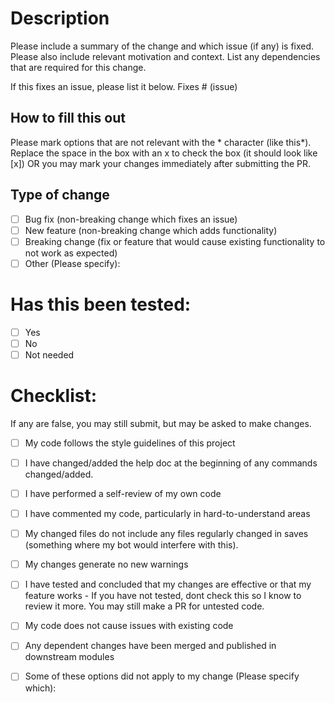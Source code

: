 # Description

Please include a summary of the change and which issue (if any) is fixed. Please also include relevant motivation and context. List any dependencies that are required for this change.

If this fixes an issue, please list it below.
Fixes # (issue)

## How to fill this out
Please mark options that are not relevant with the * character (like this*).
Replace the space in the box with an x to check the box (it should look like [x]) OR you may mark your changes immediately after submitting the PR.

## Type of change

- [ ] Bug fix (non-breaking change which fixes an issue)
- [ ] New feature (non-breaking change which adds functionality)
- [ ] Breaking change (fix or feature that would cause existing functionality to not work as expected)
- [ ] Other (Please specify): 

# Has this been tested:

- [ ] Yes
- [ ] No
- [ ] Not needed

# Checklist:

If any are false, you may still submit, but may be asked to make changes.

- [ ] My code follows the style guidelines of this project
- [ ] I have changed/added the help doc at the beginning of any commands changed/added.
- [ ] I have performed a self-review of my own code
- [ ] I have commented my code, particularly in hard-to-understand areas
- [ ] My changed files do not include any files regularly changed in saves (something where my bot would interfere with this).
- [ ] My changes generate no new warnings
- [ ] I have tested and concluded that my changes are effective or that my feature works - If you have not tested, dont check this so I know to review it more. You may still make a PR for untested code.
- [ ] My code does not cause issues with existing code
- [ ] Any dependent changes have been merged and published in downstream modules

- [ ] Some of these options did not apply to my change (Please specify which): 
